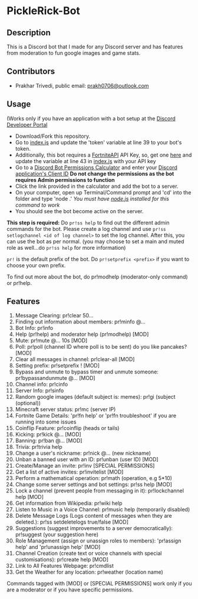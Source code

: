 # PickleRick-Bot
## Description
This is a Discord bot that I made for any Discord server and has features from moderation to fun google images and game stats.

## Contributors
- Prakhar Trivedi, public email: prakh0706@outlook.com

## Usage

(Works only if you have an application with a bot setup at the [Discord Developer Portal](https://discord.com/developers)

- Download/Fork this repository.
- Go to [index.js](https://github.com/Prakhar896/PickleRick-Bot/blob/main/index.js) and update the 'token' variable at line 39 to your bot's token.
- Additionally, this bot requires a [FortniteAPI](https://fortnite-api.com) API Key, so, get one [here](https://dash.fortnite-api.com/) and update the variable at line 43 in [index.js](https://github.com/Prakhar896/PickleRick-Bot/blob/main/index.js) with your API key
- Go to a [Discord Bot Permissions Calculator](https://discordapi.com/permissions.html#8) and enter your [Discord application's Client ID](https://discord.com/developers) **Do not change the permissions as the bot requires Admin permissions to function**
- Click the link provided in the calculator and add the bot to a server.
- On your computer, open up Terminal/Command prompt and 'cd' into the folder and type 'node .' *You must have [node.js](https://nodejs.org) installed for this command to work*
- You should see the bot become active on the server.

**This step is required:** Do `pr!ss help` to find out the different admin commands for the bot. Please create a log channel and use `pr!ss setlogchannel <id of log channel>` to set the log channel. After this, you can use the bot as per normal. (you may choose to set a main and muted role as well...do `pr!ss help` for more information)

`pr!` is the default prefix of the bot. Do `pr!setprefix <prefix>` if you want to choose your own prefix.

To find out more about the bot, do pr!modhelp (moderator-only command) or pr!help.

## Features
1) Message Clearing: pr!clear 50...
2) Finding out information about members: pr!minfo @...
3) Bot Info: pr!info
4) Help (pr!help) and moderator help (pr!modhelp) [MOD]
5) Mute: pr!mute @... 10s [MOD]
6) Poll: pr!poll (channel ID where poll is to be sent) do you like pancakes? [MOD]
7) Clear all messages in channel: pr!clear-all [MOD]
8) Setting prefix: pr!setprefix ! [MOD]
9) Bypass and unmute to bypass timer and unmute someone: pr!bypassandunmute @... [MOD]
10) Channel info: pr!cinfo
11) Server Info: pr!sinfo
12) Random google images (default subject is: memes): pr!gi (subject (optional))
13) Minecraft server status: pr!mc (server IP)
14) Fortnite Game Details: 'pr!fn help' or 'pr!fn troubleshoot' if you are running into some issues
15) Coinflip Feature: pr!coinflip (heads or tails)
16) Kicking: pr!kick @... [MOD]
17) Banning: pr!ban @... [MOD]
18) Trivia: pr!trivia help
19) Change a user's nickname: pr!nick @... (new nickname) 
20) Unban a banned user with an ID: pr!unban (user ID) [MOD]
21) Create/Manage an invite: pr!inv [SPECIAL PERMISSIONS]
22) Get a list of active invites: pr!invitelist [MOD]
23) Perform a mathematical operation: pr!math (operation, e.g 5*10)
24) Change some server settings and bot settings: pr!ss help [MOD]
25) Lock a channel (prevent people from messaging in it): pr!lockchannel help [MOD]
26) Get information from Wikipedia: pr!wiki help
27) Listen to Music in a Voice Channel: pr!music help (temporarily disabled)
28) Delete Message Logs (Logs content of messages when they are deleted.): pr!ss setdeletelogs true/false [MOD]
29) Suggestions (suggest improvements to a server democratically): pr!suggest (your suggestion here)
30) Role Management (assign or unassign roles to members): 'pr!assign help' and 'pr!unassign help' [MOD]
31) Channel Creation (create text or voice channels with special customisations): pr!create help [MOD]
32) Link to All Features Webpage: pr!cmdlist
33) Get the Weather for any location: pr!weather (location name)

Commands tagged with [MOD] or [SPECIAL PERMISSIONS] work only if you are a moderator or if you have specific permissions.
